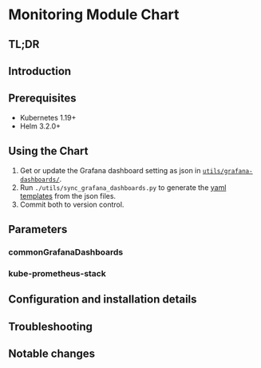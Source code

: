 
# Monitoring Module Chart

## TL;DR

## Introduction

## Prerequisites

- Kubernetes 1.19+
- Helm 3.2.0+

## Using the Chart

1. Get or update the Grafana dashboard setting as json in [`utils/grafana-dashboards/`](utils/grafana-dashboards/).
2. Run `./utils/sync_grafana_dashboards.py` to generate the [yaml templates](templates/grafana/dashboards-1.14/) from the json files.
3. Commit both to version control.

## Parameters

### commonGrafanaDashboards




### kube-prometheus-stack














## Configuration and installation details


## Troubleshooting


## Notable changes
